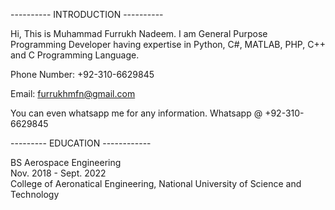   ---------- INTRODUCTION ----------

  Hi, This is Muhammad Furrukh Nadeem. I am General Purpose Programming Developer having expertise in Python, C#, MATLAB, PHP, C++ and C Programming Language.
  
  Phone Number: +92-310-6629845
  
  Email: furrukhmfn@gmail.com


  You can even whatsapp me for any information. Whatsapp @ +92-310-6629845



  --------- EDUCATION ------------
  
  BS Aerospace Engineering  
  Nov. 2018 - Sept. 2022  
  College of Aeronatical Engineering, 
  National University of Science and Technology






<!------>
